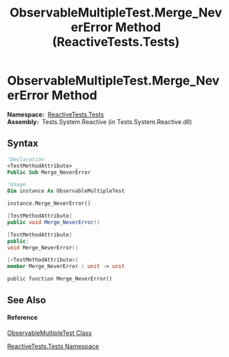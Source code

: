﻿---
title: ObservableMultipleTest.Merge_NeverError Method  (ReactiveTests.Tests)
TOCTitle: Merge_NeverError Method
ms:assetid: M:ReactiveTests.Tests.ObservableMultipleTest.Merge_NeverError
ms:mtpsurl: https://msdn.microsoft.com/en-us/library/reactivetests.tests.observablemultipletest.merge_nevererror(v=VS.103)
ms:contentKeyID: 36620684
ms.date: 06/28/2011
mtps_version: v=VS.103
f1_keywords:
- ReactiveTests.Tests.ObservableMultipleTest.Merge_NeverError
dev_langs:
- CSharp
- JScript
- VB
- FSharp
- c++
---

# ObservableMultipleTest.Merge\_NeverError Method

**Namespace:**  [ReactiveTests.Tests](hh289046\(v=vs.103\).md)  
**Assembly:**  Tests.System.Reactive (in Tests.System.Reactive.dll)

## Syntax

``` vb
'Declaration
<TestMethodAttribute> _
Public Sub Merge_NeverError
```

``` vb
'Usage
Dim instance As ObservableMultipleTest

instance.Merge_NeverError()
```

``` csharp
[TestMethodAttribute]
public void Merge_NeverError()
```

``` c++
[TestMethodAttribute]
public:
void Merge_NeverError()
```

``` fsharp
[<TestMethodAttribute>]
member Merge_NeverError : unit -> unit 
```

``` jscript
public function Merge_NeverError()
```

## See Also

#### Reference

[ObservableMultipleTest Class](hh303586\(v=vs.103\).md)

[ReactiveTests.Tests Namespace](hh289046\(v=vs.103\).md)

